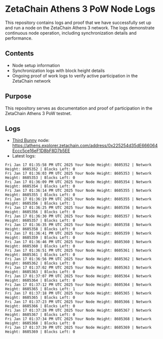 # ZetaChain Athens 3 PoW Node Logs
This repository contains logs and proof that we have successfully set up and run a node on the ZetaChain Athens 3 network. The logs demonstrate continuous node operation, including synchronization details and performance.

## Contents
- Node setup information
- Synchronization logs with block height details
- Ongoing proof of work logs to verify active participation in the ZetaChain network

## Purpose
This repository serves as documentation and proof of participation in the ZetaChain Athens 3 PoW testnet.

## Logs

- [Third Bunny](https://thirdbunny.xyz/) node: https://athens.explorer.zetachain.com/address/0x225254d35dE666064Eccc5ce16eF1D8bF8D7b5EE
- Latest logs:
```
Fri Jan 17 01:35:58 PM UTC 2025 Your Node Height: 8605352 | Network Height: 8605352 | Blocks Left: 0
Fri Jan 17 01:36:03 PM UTC 2025 Your Node Height: 8605353 | Network Height: 8605353 | Blocks Left: 0
Fri Jan 17 01:36:09 PM UTC 2025 Your Node Height: 8605354 | Network Height: 8605354 | Blocks Left: 0
Fri Jan 17 01:36:14 PM UTC 2025 Your Node Height: 8605355 | Network Height: 8605355 | Blocks Left: 0
Fri Jan 17 01:36:19 PM UTC 2025 Your Node Height: 8605355 | Network Height: 8605356 | Blocks Left: 1
Fri Jan 17 01:36:25 PM UTC 2025 Your Node Height: 8605356 | Network Height: 8605356 | Blocks Left: 0
Fri Jan 17 01:36:30 PM UTC 2025 Your Node Height: 8605357 | Network Height: 8605357 | Blocks Left: 0
Fri Jan 17 01:36:35 PM UTC 2025 Your Node Height: 8605358 | Network Height: 8605358 | Blocks Left: 0
Fri Jan 17 01:36:41 PM UTC 2025 Your Node Height: 8605359 | Network Height: 8605359 | Blocks Left: 0
Fri Jan 17 01:36:46 PM UTC 2025 Your Node Height: 8605360 | Network Height: 8605360 | Blocks Left: 0
Fri Jan 17 01:36:51 PM UTC 2025 Your Node Height: 8605361 | Network Height: 8605361 | Blocks Left: 0
Fri Jan 17 01:36:56 PM UTC 2025 Your Node Height: 8605362 | Network Height: 8605362 | Blocks Left: 0
Fri Jan 17 01:37:02 PM UTC 2025 Your Node Height: 8605363 | Network Height: 8605363 | Blocks Left: 0
Fri Jan 17 01:37:07 PM UTC 2025 Your Node Height: 8605364 | Network Height: 8605364 | Blocks Left: 0
Fri Jan 17 01:37:12 PM UTC 2025 Your Node Height: 8605364 | Network Height: 8605365 | Blocks Left: 1
Fri Jan 17 01:37:18 PM UTC 2025 Your Node Height: 8605365 | Network Height: 8605365 | Blocks Left: 0
Fri Jan 17 01:37:23 PM UTC 2025 Your Node Height: 8605366 | Network Height: 8605366 | Blocks Left: 0
Fri Jan 17 01:37:28 PM UTC 2025 Your Node Height: 8605367 | Network Height: 8605367 | Blocks Left: 0
Fri Jan 17 01:37:34 PM UTC 2025 Your Node Height: 8605368 | Network Height: 8605368 | Blocks Left: 0
Fri Jan 17 01:37:39 PM UTC 2025 Your Node Height: 8605369 | Network Height: 8605369 | Blocks Left: 0
```
